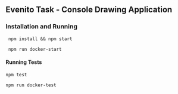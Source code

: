 ## Evenito Task - Console Drawing Application


### Installation and Running

`` npm install && npm start``

`` npm run docker-start``

#### Running Tests

``npm test``

``npm run docker-test``
